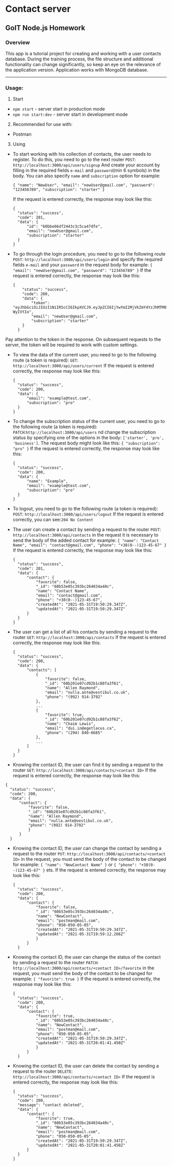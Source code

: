 # Contact server

## GoIT Node.js Homework

### Overview

This app is a tutorial project for creating and working with a user contacts database. During the training process, the file structure and additional functionality can change significantly, so keep an eye on the relevance of the application version. Application works with MongoDB database.

---

### Usage:

1. Start

- `npm start` - server start in production mode
- `npm run start:dev` - server start in development mode

2. Recommended for use with:

- Postman

3. Using

- To start working with his collection of contacts, the user needs to register. To do this, you need to go to the next router `POST`: `http://localhost:3000/api/users/signup` And create your account by filling in the required fields `e-mail` and `password`(min 6 symbols) in the body. You can also specify `name` and `subscription` option for example:

  `{ "name": "NewUser", "email": "newUser@gmail.com", "password": "123456789", "subscription": "starter" }`

  If the request is entered correctly, the response may look like this:

  ```
  {
    "status": "success",
    "code": 201,
    "data": {
        "id": "60bbe66df2443c3c5ca47dfe",
        "email": "newUser@gmail.com",
        "subscription": "starter"
    }
  }
  ```

- To go through the login procedure, you need to go to the following route
  `POST`: `http://localhost:3000/api/users/login` and specify the required fields `e-mail` and your `password` in the request body for example: `{ "email": "newUser@gmail.com", "password": "123456789" }`
  If the request is entered correctly, the response may look like this:

  ```
  {
      "status": "success",
      "code": 200,
      "data": {
          "token": "eyJhbGciOiJIUzI1NiIR5cCI6IkpXVCJ9.eyJpZCI6IjYwYmI2MjVkZmY4YzJhMTM0NDVhMDBkMSII6MTYyMjg5NTEzNiwiZXhwIjoxNjIyOTgxNTM2fQ.MPTW0xE8_jBjoCD7WBuvnb2qLaNl5Ra1X-WyIVtIo",
          "email": "newUser@gmail.com",
          "subscription": "starter"
      }
    }
  ```

Pay attention to the token in the response. On subsequent requests to the server, the token will be required to work with custom settings.

- To view the data of the current user, you need to go to the following route (a token is required):
  `GET`: `http://localhost:3000/api/users/current` If the request is entered correctly, the response may look like this:

  ```
  {
    "status": "success",
    "code": 200,
    "data": {
        "email": "example@test.com",
        "subscription": "pro"
    }
  }
  ```

- To change the subscription status of the current user, you need to go to the following route (a token is required):
  `PATCH`:`http://localhost:3000/api/users` nd change the subscription status by specifying one of the options in the body: `['starter', 'pro', 'business']`. The request body might look like this:
  `{ "subscription": "pro" }`
  If the request is entered correctly, the response may look like this:

  ```
  {
    "status": "success",
    "code": 200,
    "data": {
        "name": "Example",
        "email": "example@test.com",
        "subscription": "pro"
    }
  }
  ```

- To logout, you need to go to the following route (a token is required):
  `POST`: `http://localhost:3000/api/users/logout`
  If the request is entered correctly, you can see:`204 No Content`

- The user can create a contact by sending a request to the router `POST`:
  `http://localhost:3000/api/contacts`
  in the request it is necessary to send the body of the added contact for example:
  `{ "name": "Contact Name", "email": "contact@gmail.com", "phone": "+38(0--)123-45-67" }`
  If the request is entered correctly, the response may look like this:

  ```
  {
    "status": "success",
    "code": 201,
    "data": {
        "contact": {
            "favorite": false,
            "_id": "60b53e05c393bc264034a40c",
            "name": "Contact Name",
            "email": "contact@gmail.com",
            "phone": "+38(0--)123-45-67",
            "createdAt": "2021-05-31T19:50:29.347Z",
            "updatedAt": "2021-05-31T19:50:29.347Z"
        }
    }
  }
  ```

- The user can get a list of all his contacts by sending a request to the router `GET`:
  `http://localhost:3000/api/contacts`
  If the request is entered correctly, the response may look like this:

  ```
  {
    "status": "success",
    "code": 200,
    "data": {
        "contacts": [
            {
                "favorite": false,
                "_id": "60b201e07cd92b1c88fa3f61",
                "name": "Allen Raymond",
                "email": "nulla.ante@vestibul.co.uk",
                "phone": "(992) 914-3792"
            },
            ...
            {
                "favorite": true,
                "_id": "60b201e07cd92b1c88fa3f62",
                "name": "Chaim Lewis",
                "email": "dui.in@egetlacus.ca",
                "phone": "(294) 840-6685"
            },
            ...
        ]
    }
  }
  ```

- Knowing the contact ID, the user can find it by sending a request to the router `GET`:
  `http://localhost:3000/api/contacts/<contact ID>`
  If the request is entered correctly, the response may look like this:

```
{
  "status": "success",
  "code": 200,
  "data": {
      "contact": {
          "favorite": false,
          "_id": "60b201e07cd92b1c88fa3f61",
          "name": "Allen Raymond",
          "email": "nulla.ante@vestibul.co.uk",
          "phone": "(992) 914-3792"
          }
      }
  }
```

- Knowing the contact ID, the user can change the contact by sending a request to the router `PUT`:
  `http://localhost:3000/api/contacts/<contact ID>`
  in the request, you must send the body of the contact to be changed for example:
  `{ "name": "NewContact Name" }`
  or `{ "phone": "+38(0--)123-45-67" }` ets.
  If the request is entered correctly, the response may look like this:

  ```
  {
    "status": "success",
    "code": 200,
    "data": {
        "contact": {
            "favorite": false,
            "_id": "60b53e05c393bc264034a40c",
            "name": "NewContact",
            "email": "postman@mail.com",
            "phone": "050-050-05-05",
            "createdAt": "2021-05-31T19:50:29.347Z",
            "updatedAt": "2021-05-31T19:59:12.266Z"
            }
        }
    }
  ```

- Knowing the contact ID, the user can change the status of the contact by sending a request to the router `PATCH`:
  `http://localhost:3000/api/contacts/<contact ID>/favorite`
  in the request, you must send the body of the contact to be changed for example:
  `{ "favorite": true }`
  If the request is entered correctly, the response may look like this:

  ```
  {
    "status": "success",
    "code": 200,
    "data": {
        "contact": {
            "favorite": true,
            "_id": "60b53e05c393bc264034a40c",
            "name": "NewContact",
            "email": "postman@mail.com",
            "phone": "050-050-05-05",
            "createdAt": "2021-05-31T19:50:29.347Z",
            "updatedAt": "2021-05-31T20:01:41.450Z"
            }
        }
    }
  ```

- Knowing the contact ID, the user can delete the contact by sending a request to the router `DELETE`:
  `http://localhost:3000/api/contacts/<contact ID>`
  If the request is entered correctly, the response may look like this:

  ```
  {
    "status": "success",
    "code": 200,
    "message": "contact deleted",
    "data": {
        "contact": {
            "favorite": true,
            "_id": "60b53e05c393bc264034a40c",
            "name": "NewContact",
            "email": "postman@mail.com",
            "phone": "050-050-05-05",
            "createdAt": "2021-05-31T19:50:29.347Z",
            "updatedAt": "2021-05-31T20:01:41.450Z"
        }
    }
  }
  ```

